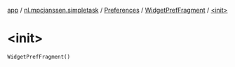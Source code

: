 [app](../../../index.md) / [nl.mpcjanssen.simpletask](../../index.md) / [Preferences](../index.md) / [WidgetPrefFragment](index.md) / [&lt;init&gt;](.)

# &lt;init&gt;

`WidgetPrefFragment()`
